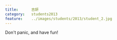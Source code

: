 ```yaml
---
title:		吉妍
category:	students2013
feature:	../images/students/2013/student_2.jpg
---
```

Don't panic, and have fun!


